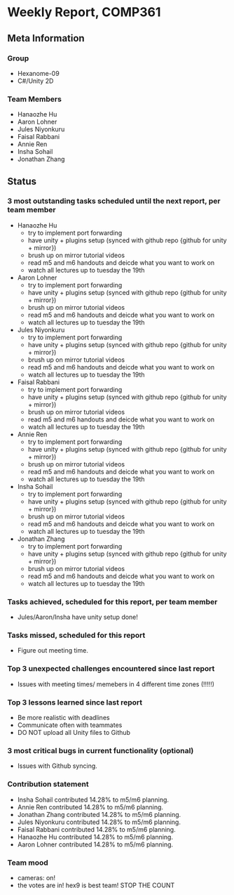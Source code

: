 # Weekly Report, COMP361

## Meta Information

### Group

 * Hexanome-09
 * C#/Unity 2D

### Team Members

 * Hanaozhe Hu
 * Aaron Lohner
 * Jules Niyonkuru
 * Faisal Rabbani
 * Annie Ren
 * Insha Sohail
 * Jonathan Zhang


## Status

### 3 most outstanding tasks scheduled until the next report, per team member

 * Hanaozhe Hu
   * try to implement port forwarding
   * have unity + plugins setup (synced with github repo {github for unity + mirror})
   * brush up on mirror tutorial videos
   * read m5 and m6 handouts and deicde what you want to work on
   * watch all lectures up to tuesday the 19th
 * Aaron Lohner
   * try to implement port forwarding
   * have unity + plugins setup (synced with github repo {github for unity + mirror})
   * brush up on mirror tutorial videos
   * read m5 and m6 handouts and deicde what you want to work on
   * watch all lectures up to tuesday the 19th
 * Jules Niyonkuru
   * try to implement port forwarding
   * have unity + plugins setup (synced with github repo {github for unity + mirror})
   * brush up on mirror tutorial videos
   * read m5 and m6 handouts and deicde what you want to work on
   * watch all lectures up to tuesday the 19th
 * Faisal Rabbani
   * try to implement port forwarding
   * have unity + plugins setup (synced with github repo {github for unity + mirror})
   * brush up on mirror tutorial videos
   * read m5 and m6 handouts and deicde what you want to work on
   * watch all lectures up to tuesday the 19th
 * Annie Ren
   * try to implement port forwarding
   * have unity + plugins setup (synced with github repo {github for unity + mirror})
   * brush up on mirror tutorial videos
   * read m5 and m6 handouts and deicde what you want to work on
   * watch all lectures up to tuesday the 19th
 * Insha Sohail
   * try to implement port forwarding
   * have unity + plugins setup (synced with github repo {github for unity + mirror})
   * brush up on mirror tutorial videos
   * read m5 and m6 handouts and deicde what you want to work on
   * watch all lectures up to tuesday the 19th
 * Jonathan Zhang
   * try to implement port forwarding
   * have unity + plugins setup (synced with github repo {github for unity + mirror})
   * brush up on mirror tutorial videos
   * read m5 and m6 handouts and deicde what you want to work on
   * watch all lectures up to tuesday the 19th

### Tasks achieved, scheduled for this report, per team member
   * Jules/Aaron/Insha have unity setup done!

### Tasks missed, scheduled for this report 
   * Figure out meeting time.

### Top 3 unexpected challenges encountered since last report
   * Issues with meeting times/ memebers in 4 different time zones (!!!!!)

### Top 3 lessons learned since last report
   * Be more realistic with deadlines
   * Communicate often with teammates
   * DO NOT upload all Unity files to Github

### 3 most critical bugs in current functionality (optional)
   * Issues with Github syncing.

### Contribution statement
   * Insha Sohail contributed 14.28% to m5/m6 planning.
   * Annie Ren contributed 14.28% to m5/m6 planning.
   * Jonathan Zhang contributed 14.28% to m5/m6 planning.
   * Jules Niyonkuru contributed 14.28% to m5/m6 planning.
   * Faisal Rabbani contributed 14.28% to m5/m6 planning.
   * Hanaozhe Hu contributed 14.28% to m5/m6 planning.
   * Aaron Lohner contributed 14.28% to m5/m6 planning.
   

### Team mood

   * cameras: on! 
   * the votes are in! hex9 is best team! STOP THE COUNT
